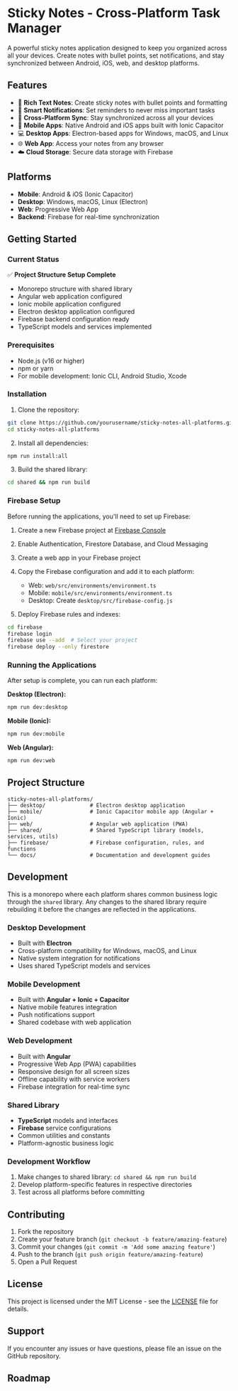 # Sticky Notes - Cross-Platform Task Manager

A powerful sticky notes application designed to keep you organized across all your devices. Create notes with bullet points, set notifications, and stay synchronized between Android, iOS, web, and desktop platforms.

## Features

- 📝 **Rich Text Notes**: Create sticky notes with bullet points and formatting
- 🔔 **Smart Notifications**: Set reminders to never miss important tasks
- 🔄 **Cross-Platform Sync**: Stay synchronized across all your devices
- 📱 **Mobile Apps**: Native Android and iOS apps built with Ionic Capacitor
- 💻 **Desktop Apps**: Electron-based apps for Windows, macOS, and Linux
- 🌐 **Web App**: Access your notes from any browser
- ☁️ **Cloud Storage**: Secure data storage with Firebase

## Platforms

- **Mobile**: Android & iOS (Ionic Capacitor)
- **Desktop**: Windows, macOS, Linux (Electron)
- **Web**: Progressive Web App
- **Backend**: Firebase for real-time synchronization

## Getting Started

### Current Status

✅ **Project Structure Setup Complete**
- Monorepo structure with shared library
- Angular web application configured
- Ionic mobile application configured  
- Electron desktop application configured
- Firebase backend configuration ready
- TypeScript models and services implemented

### Prerequisites

- Node.js (v16 or higher)
- npm or yarn
- For mobile development: Ionic CLI, Android Studio, Xcode

### Installation

1. Clone the repository:
```bash
git clone https://github.com/yourusername/sticky-notes-all-platforms.git
cd sticky-notes-all-platforms
```

2. Install all dependencies:
```bash
npm run install:all
```

3. Build the shared library:
```bash
cd shared && npm run build
```

### Firebase Setup

Before running the applications, you'll need to set up Firebase:

1. Create a new Firebase project at [Firebase Console](https://console.firebase.google.com)
2. Enable Authentication, Firestore Database, and Cloud Messaging
3. Create a web app in your Firebase project
4. Copy the Firebase configuration and add it to each platform:
   - Web: `web/src/environments/environment.ts`
   - Mobile: `mobile/src/environments/environment.ts`
   - Desktop: Create `desktop/src/firebase-config.js`

5. Deploy Firebase rules and indexes:
```bash
cd firebase
firebase login
firebase use --add  # Select your project
firebase deploy --only firestore
```

### Running the Applications

After setup is complete, you can run each platform:

**Desktop (Electron):**
```bash
npm run dev:desktop
```

**Mobile (Ionic):**
```bash
npm run dev:mobile
```

**Web (Angular):**
```bash
npm run dev:web
```

## Project Structure

```
sticky-notes-all-platforms/
├── desktop/              # Electron desktop application
├── mobile/               # Ionic Capacitor mobile app (Angular + Ionic)
├── web/                  # Angular web application (PWA)
├── shared/               # Shared TypeScript library (models, services, utils)
├── firebase/             # Firebase configuration, rules, and functions
└── docs/                 # Documentation and development guides
```

## Development

This is a monorepo where each platform shares common business logic through the `shared` library. Any changes to the shared library require rebuilding it before the changes are reflected in the applications.

### Desktop Development
- Built with **Electron**
- Cross-platform compatibility for Windows, macOS, and Linux
- Native system integration for notifications
- Uses shared TypeScript models and services

### Mobile Development
- Built with **Angular + Ionic + Capacitor**
- Native mobile features integration
- Push notifications support
- Shared codebase with web application

### Web Development
- Built with **Angular**
- Progressive Web App (PWA) capabilities
- Responsive design for all screen sizes
- Offline capability with service workers
- Firebase integration for real-time sync

### Shared Library
- **TypeScript** models and interfaces
- **Firebase** service configurations  
- Common utilities and constants
- Platform-agnostic business logic

### Development Workflow

1. Make changes to shared library: `cd shared && npm run build`
2. Develop platform-specific features in respective directories
3. Test across all platforms before committing

## Contributing

1. Fork the repository
2. Create your feature branch (`git checkout -b feature/amazing-feature`)
3. Commit your changes (`git commit -m 'Add some amazing feature'`)
4. Push to the branch (`git push origin feature/amazing-feature`)
5. Open a Pull Request

## License

This project is licensed under the MIT License - see the [LICENSE](LICENSE) file for details.

## Support

If you encounter any issues or have questions, please file an issue on the GitHub repository.

## Roadmap
